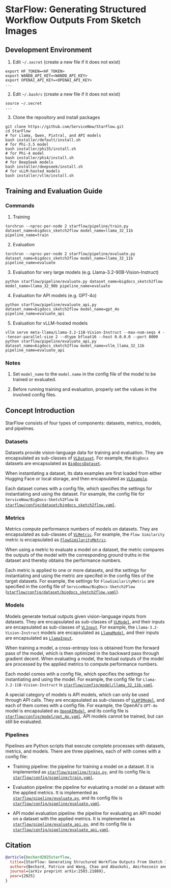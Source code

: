 # StarFlow: Generating Structured Workflow Outputs From Sketch Images

## Development Environment

1. Edit `~/.secret` (create a new file if it does not exist)

```shell
export HF_TOKEN=<HF_TOKEN>
export WANDB_API_KEY=<WANDB_API_KEY>
export OPENAI_API_KEY=<OPENAI_API_KEY>
...
```

2. Edit `~/.bashrc` (create a new file if it does not exist)

```shell
source ~/.secret
...
```

3. Clone the repository and install packages

```shell
git clone https://github.com/ServiceNow/StarFlow.git
cd StarFlow
# for Llama, Qwen, Pixtral, and API models
bash installer/default/install.sh
# for Phi-3.5 model
bash installer/phi35/install.sh
# for Phi-4 model
bash installer/phi4/install.sh
# for DeepSeek models
bash installer/deepseek/install.sh
# for vLLM-hosted models
bash installer/vllm/install.sh
```

## Training and Evaluation Guide

### Commands

1. Training

```shell
torchrun --nproc-per-node 2 starflow/pipeline/train.py dataset_name=bigdocs_sketch2flow model_name=llama_32_11b pipeline_name=train
```

2. Evaluation

```shell
torchrun --nproc-per-node 2 starflow/pipeline/evaluate.py dataset_name=bigdocs_sketch2flow model_name=llama_32_11b pipeline_name=evaluate
```

3. Evaluation for very large models (e.g. Llama-3.2-90B-Vision-Instruct)

```shell
python starflow/pipeline/evaluate.py dataset_name=bigdocs_sketch2flow model_name=llama_32_90b pipeline_name=evaluate
```

4. Evaluation for API models (e.g. GPT-4o)

```shell
python starflow/pipeline/evaluate_api.py dataset_name=bigdocs_sketch2flow model_name=gpt_4o pipeline_name=evaluate_api
```

5. Evaluation for vLLM-hosted models

```shell
vllm serve meta-llama/Llama-3.2-11B-Vision-Instruct --max-num-seqs 4 --tensor-parallel-size 2 --dtype bfloat16 --host 0.0.0.0 --port 8000
python starflow/pipeline/evaluate_api.py dataset_name=bigdocs_sketch2flow model_name=vllm_llama_32_11b pipeline_name=evaluate_api
```

### Notes

1. Set `model_name` to the `model.name` in the config file of the model to be trained or evaluated.

2. Before running training and evaluation, properly set the values in the involved config files.

## Concept Introduction

StarFlow consists of four types of components: datasets, metrics, models, and pipelines.

### Datasets

Datasets provide vision-language data for training and evaluation. They are encapsulated as sub-classes of [`VLDataset`](starflow/dataset/base.py). For example, the `BigDocs` datasets are encapsulated as [`BigDocsDataset`](starflow/dataset/bigdocs.py).

When instantiating a dataset, its data examples are first loaded from either Hugging Face or local storage, and then encapsulated as [`VLExample`](starflow/dataset/base.py).

Each dataset comes with a config file, which specifies the settings for instantiating and using the dataset. For example, the config file for `ServiceNow/BigDocs-Sketch2Flow` is [`starflow/config/dataset/bigdocs_sketch2flow.yaml`](starflow/config/dataset/bigdocs_sketch2flow.yaml).

### Metrics

Metrics compute performance numbers of models on datasets. They are encapsulated as sub-classes of [`VLMetric`](starflow/dataset/metric/base.py). For example, the `Flow Similarity` metric is encapsulated as [`FlowSimilarityMetric`](starflow/dataset/metric/flow_similarity.py).

When using a metric to evaluate a model on a dataset, the metric compares the outputs of the model with the corresponding ground truths in the dataset and thereby obtains the performance numbers.

Each metric is applied to one or more datasets, and the settings for instantiating and using the metric are specifed in the config files of the target datasets. For example, the settings for `FlowSimilarityMetric` are specified in the config file of `ServiceNow/BigDocs-Sketch2Flow` ([`starflow/config/dataset/bigdocs_sketch2flow.yaml`](starflow/config/dataset/bigdocs_sketch2flow.yaml)).

### Models

Models generate textual outputs given vision-language inputs from datasets. They are encapsulated as sub-classes of [`VLModel`](starflow/model/base.py), and their inputs are encapsulated as sub-classes of [`VLInput`](starflow/model/base.py). For example, the `Llama-3.2-Vision-Instruct` models are encapsulated as [`LlamaModel`](starflow/model/llama_32.py), and their inputs are encapsulated as [`LlamaInput`](starflow/model/llama_32.py).

When training a model, a cross-entropy loss is obtained from the forward pass of the model, which is then optimized in the backward pass through gradient decent. When evaluating a model, the textual outputs of the model are processed by the applied metrics to compute performance numbers.

Each model comes with a config file, which specifies the settings for instantiating and using the model. For example, the config file for `Llama-3.2-11B-Vision-Instruct` is [`starflow/config/model/llama_32_11b.yaml`](starflow/config/model/llama_32_11b.yaml).

A special category of models is API models, which can only be used through API calls. They are encapsulated as sub-classes of [`VLAPIModel`](starflow/model/base.py), and each of them comes with a config file. For example, the OpenAI's `GPT-4o` model is encapsulated as [`OpenAIModel`](starflow/model/openai.py), and its config file is [`starflow/config/model/gpt_4o.yaml`](starflow/config/model/gpt_4o.yaml). API models cannot be trained, but can still be evaluated.

### Pipelines

Pipelines are Python scripts that execute complete processes with datasets, metrics, and models. There are three pipelines, each of with comes with a config file:

- Training pipeline: the pipeline for training a model on a dataset. It is implemented as [`starflow/pipeline/train.py`](starflow/pipeline/train.py), and its config file is [`starflow/config/pipeline/train.yaml`](starflow/config/pipeline/train.yaml).

- Evaluation pipeline: the pipeline for evaluating a model on a dataset with the applied metrics. It is implemented as [`starflow/pipeline/evaluate.py`](starflow/pipeline/evaluate.py), and its config file is [`starflow/config/pipeline/evaluate.yaml`](starflow/config/pipeline/evaluate.yaml).

- API model evaluation pipeline: the pipeline for evaluating an API model on a dataset with the applied metrics. It is implemented as [`starflow/pipeline/evaluate_api.py`](starflow/pipeline/evaluate_api.py), and its config file is [`starflow/config/pipeline/evaluate_api.yaml`](starflow/config/pipeline/evaluate_api.yaml).

## Citation

```BibTeX
@article{bechard2025starflow,
  title={StarFlow: Generating Structured Workflow Outputs From Sketch Images},
  author={Bechard, Patrice and Wang, Chao and Abaskohi, Amirhossein and Rodriguez, Juan and Pal, Christopher and Vazquez, David and Gella, Spandana and Rajeswar, Sai and Taslakian, Perouz},
  journal={arXiv preprint arXiv:2503.21889},
  year={2025}
}
```
